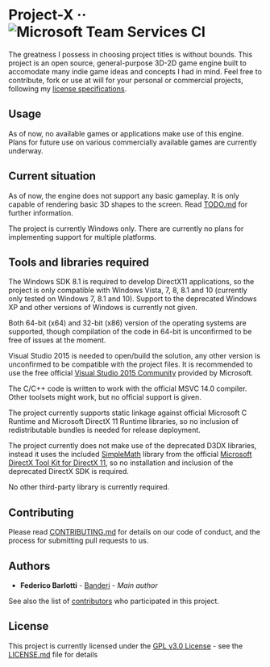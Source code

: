 # Project-X ·· ![Microsoft Team Services CI](https://banderi.visualstudio.com/_apis/public/build/definitions/ed4db6b1-d928-4080-8bdc-edf144c3fcac/1/badge)

The greatness I possess in choosing project titles is without bounds.
This project is an open source, general-purpose 3D-2D game engine built to accomodate many indie game ideas and concepts I had in mind. Feel free to contribute, fork or use at will for your personal or commercial projects, following my [license specifications](LICENSE.md).

## Usage

As of now, no available games or applications make use of this engine. Plans for future use on various commercially available games are currently underway.

## Current situation

As of now, the engine does not support any basic gameplay. It is only capable of rendering basic 3D shapes to the screen.
Read [TODO.md](TODO.md) for further information.

The project is currently Windows only. There are currently no plans for implementing support for multiple platforms.

## Tools and libraries required

The Windows SDK 8.1 is required to develop DirectX11 applications, so the project is only compatible with Windows Vista, 7, 8, 8.1 and 10 (currently only tested on Windows 7, 8.1 and 10). Support to the deprecated Windows XP and other versions of Windows is currently not given.

Both 64-bit (x64) and 32-bit (x86) version of the operating systems are supported, though compilation of the code in 64-bit is unconfirmed to be free of issues at the moment.

Visual Studio 2015 is needed to open/build the solution, any other version is unconfirmed to be compatible with the project files. It is recommended to use the free official [Visual Studio 2015 Community](https://www.visualstudio.com/en-us/products/visual-studio-community-vs.aspx) provided by Microsoft.

The C/C++ code is written to work with the official MSVC 14.0 compiler. Other toolsets might work, but no official support is given.

The project currently supports static linkage against official Microsoft C Runtime and Microsoft DirectX 11 Runtime libraries, so no inclusion of redistributable bundles is needed for release deployment.

The project currently does not make use of the deprecated D3DX libraries, instead it uses the included [SimpleMath](https://blogs.msdn.microsoft.com/shawnhar/2013/01/08/simplemath-a-simplified-wrapper-for-directxmath/) library from the official [Microsoft DirectX Tool Kit for DirectX 11](https://github.com/Microsoft/DirectXTK), so no installation and inclusion of the deprecated DirectX SDK is required.

No other third-party library is currently required.

## Contributing

Please read [CONTRIBUTING.md](CONTRIBUTING.md) for details on our code of conduct, and the process for submitting pull requests to us.

## Authors

* **Federico Barlotti** - [Banderi](https://github.com/Banderi) - *Main author*

See also the list of [contributors](https://github.com/Banderi/Project-X/contributors) who participated in this project.

## License

This project is currently licensed under the [GPL v3.0 License](http://choosealicense.com/licenses/gpl-3.0/) - see the [LICENSE.md](LICENSE.md) file for details
